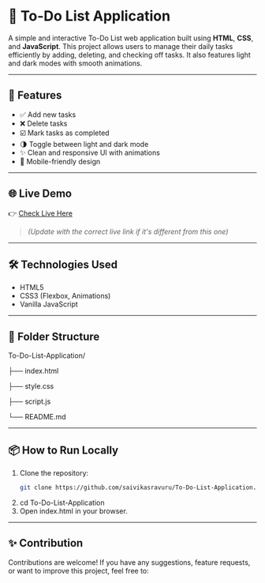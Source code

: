 # 📝 To-Do List Application

A simple and interactive To-Do List web application built using **HTML**, **CSS**, and **JavaScript**. This project allows users to manage their daily tasks efficiently by adding, deleting, and checking off tasks. It also features light and dark modes with smooth animations.

---

## 🚀 Features

- ✅ Add new tasks
- ❌ Delete tasks
- ☑️ Mark tasks as completed
- 🌗 Toggle between light and dark mode
- ✨ Clean and responsive UI with animations
- 📱 Mobile-friendly design

---


## 🌐 Live Demo

👉 [Check Live Here](https://digital-clock-phi-lemon.vercel.app/)  
> _(Update with the correct live link if it's different from this one)_

---

## 🛠️ Technologies Used

- HTML5
- CSS3 (Flexbox, Animations)
- Vanilla JavaScript

---

## 📂 Folder Structure

To-Do-List-Application/

├── index.html

├── style.css

├── script.js

└── README.md


---

## 📦 How to Run Locally

1. Clone the repository:
   ```bash
   git clone https://github.com/saivikasravuru/To-Do-List-Application.git
2. cd To-Do-List-Application
3. Open index.html in your browser.
---
## ✨ Contribution

Contributions are welcome! If you have any suggestions, feature requests, or want to improve this project, feel free to:
